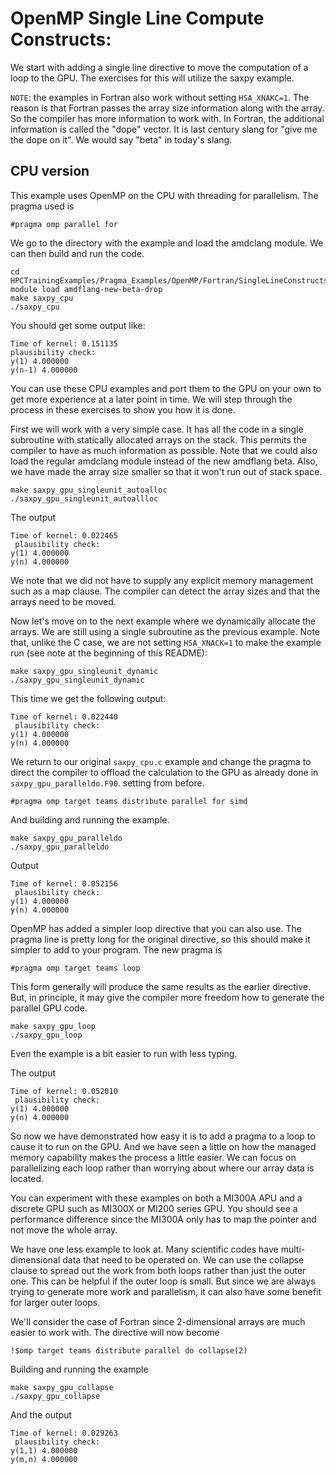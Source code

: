 # OpenMP Single Line Compute Constructs:

We start with adding a single line directive to move the computation of a loop to the GPU. The exercises for this will utilize
the saxpy example.

`NOTE`: the examples in Fortran also work without setting `HSA_XNAKC=1`. The reason is that Fortran passes the array size information along with the array. So the compiler has more information to work with. In Fortran, the additional information is called the "dope" vector. It is last
century slang for "give me the dope on it". We would say "beta" in today's slang.

## CPU version

This example uses OpenMP on the CPU with threading for parallelism. The pragma used is

```
#pragma omp parallel for
```

We go to the directory with the example and load the amdclang module. We can then build and run the code.

```
cd HPCTrainingExamples/Pragma_Examples/OpenMP/Fortran/SingleLineConstructs
module load amdflang-new-beta-drop
make saxpy_cpu
./saxpy_cpu
```

You should get some output like:

```
Time of kernel: 0.151135
plausibility check:
y(1) 4.000000
y(n-1) 4.000000
```

You can use these CPU examples and port them to the GPU on your own to get more experience at a later point in time. We will step
through the process in these exercises to show you how it is done.

First we will work with a very simple case. It has all the code in a single subroutine with
statically allocated arrays on the stack. This permits the compiler to have as much information as possible. Note that we could
also load the regular amdclang module instead of the new amdflang beta.
Also, we have made the array size smaller so that it won't run out of stack space.

```
make saxpy_gpu_singleunit_autoalloc
./saxpy_gpu_singleunit_autoallloc
```

The output

```
Time of kernel: 0.022465
 plausibility check:
y(1) 4.000000
y(n) 4.000000
```

We note that we did not have to supply any explicit memory management such as a map clause. The compiler can detect the array sizes
and that the arrays need to be moved.

Now let's move on to the next example where we dynamically allocate the arrays. We are still using a single subroutine as the previous
example. Note that, unlike the C case, we are not setting `HSA_XNACK=1` to make the example run (see note at the beginning of this README):

```
make saxpy_gpu_singleunit_dynamic
./saxpy_gpu_singleunit_dynamic
```

This time we get the following output:

```
Time of kernel: 0.022440
 plausibility check:
y(1) 4.000000
y(n) 4.000000
```

We return to our original `saxpy_cpu.c` example and change the pragma to direct the
compiler to offload the calculation to the GPU as already done in `saxpy_gpu_paralleldo.F90`.
setting from before.

```
#pragma omp target teams distribute parallel for simd
```

And building and running the example.

```
make saxpy_gpu_paralleldo
./saxpy_gpu_paralleldo
```

Output

```
Time of kernel: 0.052156
 plausibility check:
y(1) 4.000000
y(n) 4.000000
```

OpenMP has added a simpler loop directive that you can also use. The pragma line is pretty long for
the original directive, so this should make it simpler to add to your program. The new pragma is

```
#pragma omp target teams loop
```

This form generally will produce the same results as the earlier directive. But, in principle, it
may give the compiler more freedom how to generate the parallel GPU code.

```
make saxpy_gpu_loop
./saxpy_gpu_loop
```

Even the example is a bit easier to run with less typing.

The output

```
Time of kernel: 0.052010
 plausibility check:
y(1) 4.000000
y(n) 4.000000
```

So now we have demonstrated how easy it is to add a pragma to a loop to cause it to run on the GPU. And we have seen a
little on how the managed memory capability makes the process a little easier. We can focus on parallelizing each
loop rather than worrying about where our array data is located.

You can experiment with these examples on both a MI300A APU and a discrete GPU such as MI300X or MI200 series GPU. You
should see a performance difference since the MI300A only has to map the pointer and not move the whole array.

We have one less example to look at. Many scientific codes have multi-dimensional data that need to be operated on.
We can use the collapse clause to spread out the work from both loops rather than just the outer one. This can
be helpful if the outer loop is small. But since we are always trying to generate more work and parallelism, it
can also have some benefit for larger outer loops.

We'll consider the case of Fortran since 2-dimensional arrays are much easier to work with.
The directive will now become

```
!$omp target teams distribute parallel do collapse(2)
```

Building and running the example

```
make saxpy_gpu_collapse
./saxpy_gpu_collapse
```

And the output

```
Time of kernel: 0.029263
 plausibility check:
y(1,1) 4.000000
y(m,n) 4.000000
```
